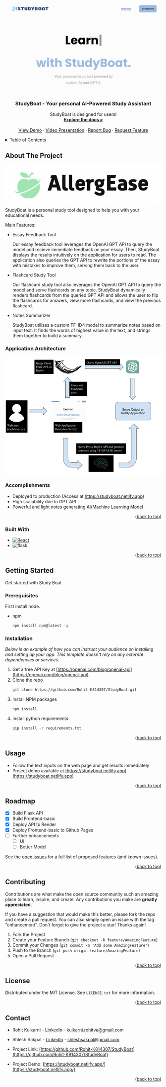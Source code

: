 <a name="readme-top"></a>


<!-- PROJECT LOGO -->
<br />
<div align="center">
  <a href="https://studyboat.netlify.app">
    <img src="https://github.com/Rohit-K814307/StudyBoat/blob/master/assets/home.png" alt="Logo">
  </a>

  <h3 align="center">StudyBoat - Your personal AI-Powered Study Assistant</h3>

  <p align="center">
    StudyBoat is designed for users!
    <br />
    <a href="https://github.com/Rohit-K814307/StudyBoat"><strong>Explore the docs »</strong></a>
    <br />
    <br />
    <a href="https://studyboat.netlify.app">View Demo</a>
    ·
    <a href="https://youtu.be/_LadkF_pGNA">Video Presentation</a>
    ·
    <a href="https://github.com/Rohit-K814307/StudyBoat/issues">Report Bug</a>
    ·
    <a href="https://github.com/Rohit-K814307/StudyBoat/issues">Request Feature</a>
  </p>
</div>



<!-- TABLE OF CONTENTS -->
<details>
  <summary>Table of Contents</summary>
  <ol>
    <li>
      <a href="#about-the-project">About The Project</a>
      <ul>
        <li><a href="#built-with">Built With</a></li>
      </ul>
    </li>
    <li>
      <a href="#getting-started">Getting Started</a>
      <ul>
        <li><a href="#prerequisites">Prerequisites</a></li>
        <li><a href="#installation">Installation</a></li>
      </ul>
    </li>
    <li><a href="#usage">Usage</a></li>
    <li><a href="#roadmap">Roadmap</a></li>
    <li><a href="#contributing">Contributing</a></li>
    <li><a href="#license">License</a></li>
    <li><a href="#contact">Contact</a></li>
  </ol>
</details>



<!-- ABOUT THE PROJECT -->
## About The Project

<img src="frontend/app/src/assets/Logofull.png" alt="Logo">

StudyBoat is a personal study tool designed to help you with your educational needs.

Main Features:

* Essay Feedback Tool

    Our essay feedback tool leverages the OpenAI GPT API to query the model and recieve immediate feedback on your essay. Then, StudyBoat
    displays the results intuitively on the application for users to read. The application also queries the GPT API to rewrite the portions
    of the essay with mistakes to improve them, serving them back to the user.

* Flashcard Study Tool

    Our flashcard study tool also leverages the OpenAI GPT API to query the model and serve flashcards on any topic. StudyBoat dynamically
    renders flashcards from the queried GPT API and allows the user to flip the flashcards for answers, view more flashcards, and view the 
    previous flashcard.

* Notes Summarizer
    
    StudyBoat utilizes a custom TF-ID4 model to summarize notes based on input text. It finds the words of highest value in the text, and
    strings them together to build a summary.


 ### Application Architecture

<img src="https://github.com/Rohit-K814307/StudyBoat/blob/master/assets/studyboat_architecture.png" alt="architecture">


 ### Accomplishments

* Deployed to production (Access at https://studyboat.netlify.app)
* High scalability due to GPT API
* Powerful and light notes generating AI/Machine Learning Model


<p align="right">(<a href="#readme-top">back to top</a>)</p>



### Built With

* [![React][React.js]][React-url]
* <img src="https://blog.paperspace.com/content/images/2019/11/flasklogo.jpg" alt="flask" width="80" height="25" />

<p align="right">(<a href="#readme-top">back to top</a>)</p>



<!-- GETTING STARTED -->
## Getting Started

Get started with Study Boat

### Prerequisites

First install node.
* npm
  ```sh
  npm install npm@latest -g
  ```

### Installation

_Below is an example of how you can instruct your audience on installing and setting up your app. This template doesn't rely on any external dependencies or services._

1. Get a free API Key at [https://openai.com/blog/openai-api](https://openai.com/blog/openai-api)
2. Clone the repo
   ```sh
   git clone https://github.com/Rohit-K814307/StudyBoat.git
   ```
3. Install NPM packages
   ```sh
   npm install
   ```
4. Install python requirements
    ```sh
    pip install -r requirements.txt
    ```

<p align="right">(<a href="#readme-top">back to top</a>)</p>



<!-- USAGE EXAMPLES -->
## Usage

* Follow the text inputs on the web page and get results immediately
* Project demo available at [https://studyboat.netlify.app](https://studyboat.netlify.app)

<p align="right">(<a href="#readme-top">back to top</a>)</p>



<!-- ROADMAP -->
## Roadmap

- [x] Build Flask API
- [x] Build Frontend-basic
- [x] Deploy API to Render
- [x] Deploy Frontend-basic to Github Pages
- [ ] Further enhancements
    - [ ] UI
    - [ ] Better Model

See the [open issues](https://github.com/Rohit-K814307/StudyBoat/issues) for a full list of proposed features (and known issues).

<p align="right">(<a href="#readme-top">back to top</a>)</p>



<!-- CONTRIBUTING -->
## Contributing

Contributions are what make the open source community such an amazing place to learn, inspire, and create. Any contributions you make are **greatly appreciated**.

If you have a suggestion that would make this better, please fork the repo and create a pull request. You can also simply open an issue with the tag "enhancement".
Don't forget to give the project a star! Thanks again!

1. Fork the Project
2. Create your Feature Branch (`git checkout -b feature/AmazingFeature`)
3. Commit your Changes (`git commit -m 'Add some AmazingFeature'`)
4. Push to the Branch (`git push origin feature/AmazingFeature`)
5. Open a Pull Request

<p align="right">(<a href="#readme-top">back to top</a>)</p>



<!-- LICENSE -->
## License

Distributed under the MIT License. See `LICENSE.txt` for more information.

<p align="right">(<a href="#readme-top">back to top</a>)</p>



<!-- CONTACT -->
## Contact

* Rohit Kulkarni - [LinkedIn](https://www.linkedin.com/in/rohit-kulkarni-305a86202/) - kulkarni.rohitva@gmail.com
* Shlesh Sakpal - [LinkedIn](https://www.linkedin.com/in/shlesh/) - shleshsakpal@gmail.com

* Project Link: [https://github.com/Rohit-K814307/StudyBoat](https://github.com/Rohit-K814307/StudyBoat)
* Project Demo: [https://studyboat.netlify.app/](https://studyboat.netlify.app/)

<p align="right">(<a href="#readme-top">back to top</a>)</p>




<!-- MARKDOWN LINKS & IMAGES -->
<!-- https://www.markdownguide.org/basic-syntax/#reference-style-links -->
[contributors-shield]: https://img.shields.io/github/contributors/othneildrew/Best-README-Template.svg?style=for-the-badge
[contributors-url]: https://github.com/othneildrew/Best-README-Template/graphs/contributors
[forks-shield]: https://img.shields.io/github/forks/othneildrew/Best-README-Template.svg?style=for-the-badge
[forks-url]: https://github.com/othneildrew/Best-README-Template/network/members
[stars-shield]: https://img.shields.io/github/stars/othneildrew/Best-README-Template.svg?style=for-the-badge
[stars-url]: https://github.com/othneildrew/Best-README-Template/stargazers
[issues-shield]: https://img.shields.io/github/issues/othneildrew/Best-README-Template.svg?style=for-the-badge
[issues-url]: https://github.com/othneildrew/Best-README-Template/issues
[license-shield]: https://img.shields.io/github/license/othneildrew/Best-README-Template.svg?style=for-the-badge
[license-url]: https://github.com/othneildrew/Best-README-Template/blob/master/LICENSE.txt
[linkedin-shield]: https://img.shields.io/badge/-LinkedIn-black.svg?style=for-the-badge&logo=linkedin&colorB=555
[linkedin-url]: https://linkedin.com/in/othneildrew
[product-screenshot]: images/screenshot.png
[Next.js]: https://img.shields.io/badge/next.js-000000?style=for-the-badge&logo=nextdotjs&logoColor=white
[Next-url]: https://nextjs.org/
[React.js]: https://img.shields.io/badge/React-20232A?style=for-the-badge&logo=react&logoColor=61DAFB
[React-url]: https://reactjs.org/
[Vue.js]: https://img.shields.io/badge/Vue.js-35495E?style=for-the-badge&logo=vuedotjs&logoColor=4FC08D
[Vue-url]: https://vuejs.org/
[Angular.io]: https://img.shields.io/badge/Angular-DD0031?style=for-the-badge&logo=angular&logoColor=white
[Angular-url]: https://angular.io/
[Svelte.dev]: https://img.shields.io/badge/Svelte-4A4A55?style=for-the-badge&logo=svelte&logoColor=FF3E00
[Svelte-url]: https://svelte.dev/
[Laravel.com]: https://img.shields.io/badge/Laravel-FF2D20?style=for-the-badge&logo=laravel&logoColor=white
[Laravel-url]: https://laravel.com
[Bootstrap.com]: https://img.shields.io/badge/Bootstrap-563D7C?style=for-the-badge&logo=bootstrap&logoColor=white
[Bootstrap-url]: https://getbootstrap.com
[JQuery.com]: https://img.shields.io/badge/jQuery-0769AD?style=for-the-badge&logo=jquery&logoColor=white
[JQuery-url]: https://jquery.com
[Flask-url]: https://blog.paperspace.com/content/images/2019/11/flasklogo.jpg

